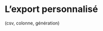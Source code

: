 # L’export personnalisé 

(csv, colonne, génération)

<!--stackedit_data:
eyJoaXN0b3J5IjpbMTQyNjI5OTM2Ml19
-->

